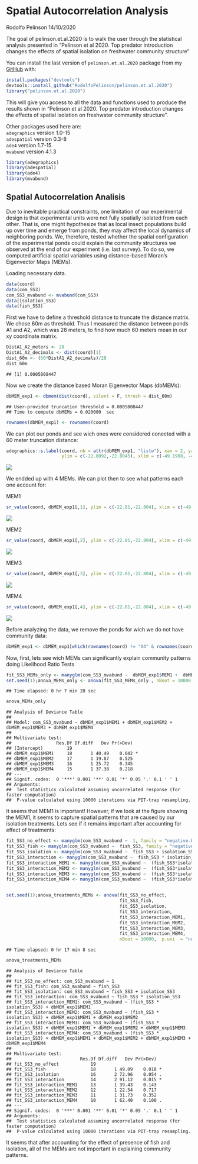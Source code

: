 Spatial Autocorrelation Analysis
================
Rodolfo Pelinson
14/10/2020

The goal of pelinson.et.al.2020 is to walk the user through the
statistical analysis presented in “Pelinson et al 2020. Top predator
introduction changes the effects of spatial isolation on freshwater
community structure”

You can install the last version of `pelinson.et.al.2020` package from
my [GitHub](https://github.com/RodolfoPelinson/pelinson.et.al.2020)
with:

``` r
install.packages("devtools")
devtools::install_github("RodolfoPelinson/pelinson.et.al.2020")
library("pelinson.et.al.2020")
```

This will give you access to all the data and functions used to produce
the results shown in “Pelinson et al 2020. Top predator introduction
changes the effects of spatial isolation on freshwater community
structure”.

Other packages used here are:  
`adegraphics` version 1.0-15  
`adespatial` version 0.3-8  
`ade4` version 1.7-15  
`mvabund` version 4.1.3

``` r
library(adegraphics)
library(adespatial)
library(ade4)
library(mvabund)
```

## Spatial Autocorrelation Analisis

Due to inevitable practical constraints, one limitation of our
experimental design is that experimental units were not fully spatially
isolated from each other. That is, one might hypothesize that as local
insect populations build up over time and emerge from ponds, they may
affect the local dynamics of neighboring ponds. We, therefore, tested
whether the spatial configuration of the experimental ponds could
explain the community structures we observed at the end of our
experiment (i.e. last survey). To do so, we computed artificial spatial
variables using distance-based Moran’s Eigenvector Maps (MEMs).

Loading necessary data.

``` r
data(coord)
data(com_SS3)
com_SS3_mvabund <- mvabund(com_SS3)
data(isolation_SS3)
data(fish_SS3)
```

First we have to define a threshold distance to truncate the distance
matrix. We chose 60m as threshold. Thus I measured the distance between
ponds A1 and A2, which was 28 meters, to find how much 60 meters mean in
our xy coordinate matrix.

``` r
DistA1_A2_meters <- 28
DistA1_A2_decimals <- dist(coord)[1]
dist_60m <- (60*DistA1_A2_decimals)/28
dist_60m
```

    ## [1] 0.0005808447

Now we create the distance based Moran Eigenvector Maps (dbMEMs):

``` r
dbMEM_exp1 <- dbmem(dist(coord), silent = F, thresh = dist_60m)
```

    ## User-provided truncation threshold = 0.0005808447 
    ## Time to compute dbMEMs = 0.020000  sec

``` r
rownames(dbMEM_exp1) <- rownames(coord)
```

We can plot our ponds and see wich ones were considered conected with a
60 meter truncation distance:

``` r
adegraphics::s.label(coord, nb = attr(dbMEM_exp1, "listw"), xax = 2, yax = 1, plabels = list(cex = 1, boxes = list(col = "grey90")), 
                     ylim = c(-22.8092,-22.8045), xlim = c(-49.1908, -49.1870))
```

![](Spatial-Autocorrelation-Analysis_files/figure-gfm/plotting%20ponds-1.png)<!-- -->

We endded up with 4 MEMs. We can plot then to see what patterns each one
account for:

MEM1

``` r
sr_value(coord, dbMEM_exp1[,1], ylim = c(-22.81,-22.804), xlim = c(-49.19057, -49.18725), grid=T, csize = 0.8, clegend = 1.5, xax = 2, yax = 1, method = "bubble")
```

![](Spatial-Autocorrelation-Analysis_files/figure-gfm/MEM1-1.png)<!-- -->

MEM2

``` r
sr_value(coord, dbMEM_exp1[,2], ylim = c(-22.81,-22.804), xlim = c(-49.19057, -49.18725), grid=T, csize = 0.8, clegend = 1.5, xax = 2, yax = 1, method = "bubble")
```

![](Spatial-Autocorrelation-Analysis_files/figure-gfm/MEM2-1.png)<!-- -->

MEM3

``` r
sr_value(coord, dbMEM_exp1[,3], ylim = c(-22.81,-22.804), xlim = c(-49.19057, -49.18725), grid=T, csize = 0.8, clegend = 1.5, xax = 2, yax = 1, method = "bubble")
```

![](Spatial-Autocorrelation-Analysis_files/figure-gfm/MEM3-1.png)<!-- -->

MEM4

``` r
sr_value(coord, dbMEM_exp1[,4], ylim = c(-22.81,-22.804), xlim = c(-49.19057, -49.18725), grid=T, csize = 0.8, clegend = 1.5, xax = 2, yax = 1, method = "bubble")
```

![](Spatial-Autocorrelation-Analysis_files/figure-gfm/MEM4-1.png)<!-- -->

Before analyzing the data, we remove the ponds for wich we do not have
community data:

``` r
dbMEM_exp1 <- dbMEM_exp1[which(rownames(coord) != "A4" & rownames(coord) != "B3" & rownames(coord) != "C3" & rownames(coord) != "C4"),]
```

Now, first, lets see wich MEMs can significantly explain community
patterns doing Likelihood Ratio Tests

``` r
fit_SS3_MEMs_only <- manyglm(com_SS3_mvabund ~  dbMEM_exp1$MEM1 +  dbMEM_exp1$MEM2 +  dbMEM_exp1$MEM3 +  dbMEM_exp1$MEM4 , family = "negative.binomial")
set.seed(1);anova_MEMs_only <- anova(fit_SS3_MEMs_only , nBoot = 10000,  p.uni  = "none", test = "LR")
```

    ## Time elapsed: 0 hr 7 min 28 sec

``` r
anova_MEMs_only
```

    ## Analysis of Deviance Table
    ## 
    ## Model: com_SS3_mvabund ~ dbMEM_exp1$MEM1 + dbMEM_exp1$MEM2 + dbMEM_exp1$MEM3 + dbMEM_exp1$MEM4
    ## 
    ## Multivariate test:
    ##                 Res.Df Df.diff   Dev Pr(>Dev)  
    ## (Intercept)         19                         
    ## dbMEM_exp1$MEM1     18       1 40.49    0.042 *
    ## dbMEM_exp1$MEM2     17       1 19.87    0.525  
    ## dbMEM_exp1$MEM3     16       1 25.72    0.345  
    ## dbMEM_exp1$MEM4     15       1 37.38    0.218  
    ## ---
    ## Signif. codes:  0 '***' 0.001 '**' 0.01 '*' 0.05 '.' 0.1 ' ' 1
    ## Arguments:
    ##  Test statistics calculated assuming uncorrelated response (for faster computation) 
    ##  P-value calculated using 10000 iterations via PIT-trap resampling.

It seems that MEM1 is important\! However, if we look at the figure
showing the MEM1, it seems to capture spatial patterns that are caused
by our isolation treatments. Lets see if it remains important after
accounting for effect of treatments:

``` r
fit_SS3_no_effect <- manyglm(com_SS3_mvabund ~  1, family = "negative.binomial")
fit_SS3_fish <- manyglm(com_SS3_mvabund ~  fish_SS3, family = "negative.binomial")
fit_SS3_isolation <- manyglm(com_SS3_mvabund ~  fish_SS3 + isolation_SS3, family = "negative.binomial")
fit_SS3_interaction <- manyglm(com_SS3_mvabund ~  fish_SS3 * isolation_SS3, family = "negative.binomial")
fit_SS3_interaction_MEM1 <- manyglm(com_SS3_mvabund ~  (fish_SS3*isolation_SS3) + dbMEM_exp1$MEM1, family = "negative.binomial")
fit_SS3_interaction_MEM2 <- manyglm(com_SS3_mvabund ~  (fish_SS3*isolation_SS3) + dbMEM_exp1$MEM1+ dbMEM_exp1$MEM2, family = "negative.binomial")
fit_SS3_interaction_MEM3 <- manyglm(com_SS3_mvabund ~  (fish_SS3*isolation_SS3) + dbMEM_exp1$MEM1+ dbMEM_exp1$MEM2+ dbMEM_exp1$MEM3, family = "negative.binomial")
fit_SS3_interaction_MEM4 <- manyglm(com_SS3_mvabund ~  (fish_SS3*isolation_SS3) + dbMEM_exp1$MEM1+ dbMEM_exp1$MEM2+ dbMEM_exp1$MEM3+ dbMEM_exp1$MEM4, family = "negative.binomial")


set.seed(1);anova_treatments_MEMs <- anova(fit_SS3_no_effect,
                                           fit_SS3_fish,
                                           fit_SS3_isolation,
                                           fit_SS3_interaction,
                                           fit_SS3_interaction_MEM1,
                                           fit_SS3_interaction_MEM2,
                                           fit_SS3_interaction_MEM3,
                                           fit_SS3_interaction_MEM4,
                                           nBoot = 10000,  p.uni  = "none", test = "LR")
```

    ## Time elapsed: 0 hr 17 min 8 sec

``` r
anova_treatments_MEMs
```

    ## Analysis of Deviance Table
    ## 
    ## fit_SS3_no_effect: com_SS3_mvabund ~ 1
    ## fit_SS3_fish: com_SS3_mvabund ~ fish_SS3
    ## fit_SS3_isolation: com_SS3_mvabund ~ fish_SS3 + isolation_SS3
    ## fit_SS3_interaction: com_SS3_mvabund ~ fish_SS3 * isolation_SS3
    ## fit_SS3_interaction_MEM1: com_SS3_mvabund ~ (fish_SS3 * isolation_SS3) + dbMEM_exp1$MEM1
    ## fit_SS3_interaction_MEM2: com_SS3_mvabund ~ (fish_SS3 * isolation_SS3) + dbMEM_exp1$MEM1 + dbMEM_exp1$MEM2
    ## fit_SS3_interaction_MEM3: com_SS3_mvabund ~ (fish_SS3 * isolation_SS3) + dbMEM_exp1$MEM1 + dbMEM_exp1$MEM2 + dbMEM_exp1$MEM3
    ## fit_SS3_interaction_MEM4: com_SS3_mvabund ~ (fish_SS3 * isolation_SS3) + dbMEM_exp1$MEM1 + dbMEM_exp1$MEM2 + dbMEM_exp1$MEM3 + dbMEM_exp1$MEM4
    ## 
    ## Multivariate test:
    ##                          Res.Df Df.diff   Dev Pr(>Dev)  
    ## fit_SS3_no_effect            19                         
    ## fit_SS3_fish                 18       1 49.09    0.018 *
    ## fit_SS3_isolation            16       2 72.96    0.054 .
    ## fit_SS3_interaction          14       2 91.12    0.015 *
    ## fit_SS3_interaction_MEM1     13       1 39.43    0.143  
    ## fit_SS3_interaction_MEM2     12       1 22.54    0.717  
    ## fit_SS3_interaction_MEM3     11       1 31.73    0.352  
    ## fit_SS3_interaction_MEM4     10       1 62.40    0.100 .
    ## ---
    ## Signif. codes:  0 '***' 0.001 '**' 0.01 '*' 0.05 '.' 0.1 ' ' 1
    ## Arguments:
    ##  Test statistics calculated assuming uncorrelated response (for faster computation) 
    ##  P-value calculated using 10000 iterations via PIT-trap resampling.

It seems that after accounting for the effect of presence of fish and
isolation, all of the MEMs are not important in explaining community
patterns.
